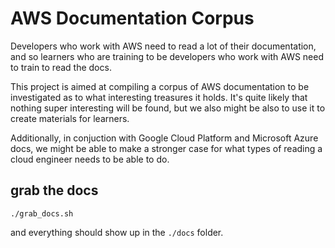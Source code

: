 # AWS Documentation Corpus

Developers who work with AWS need to read a lot of their documentation, and so learners who are training to be developers who work with AWS need to train to read the docs.

This project is aimed at compiling a corpus of AWS documentation to be investigated as to what interesting treasures it holds. It's quite likely that nothing super interesting will be found, but we also might be also to use it to create materials for learners.

Additionally, in conjuction with Google Cloud Platform and Microsoft Azure docs, we might be able to make a stronger case for what types of reading a cloud engineer needs to be able to do.

## grab the docs

```
./grab_docs.sh
```

and everything should show up in the `./docs` folder.
